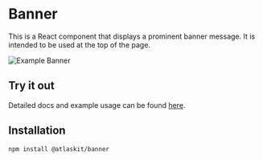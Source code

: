 # Banner

This is a React component that displays a prominent banner message. It is
intended to be used at the top of the page.

![Example Banner](https://i.imgur.com/5N9j2tp.png)

## Try it out

Detailed docs and example usage can be found
[here](http://ak-mk-2-prod.netlify.com/mk-2/packages/elements/banner).

## Installation

```sh
npm install @atlaskit/banner
```
